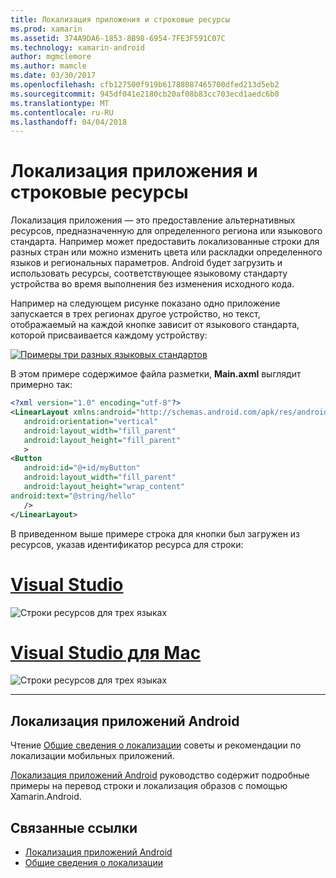 ```yaml
---
title: Локализация приложения и строковые ресурсы
ms.prod: xamarin
ms.assetid: 374A9DA6-1853-8B98-6954-7FE3F591C07C
ms.technology: xamarin-android
author: mgmclemore
ms.author: mamcle
ms.date: 03/30/2017
ms.openlocfilehash: cfb127500f919b61788087465700dfed213d5eb2
ms.sourcegitcommit: 945df041e2180cb20af08b83cc703ecd1aedc6b0
ms.translationtype: MT
ms.contentlocale: ru-RU
ms.lasthandoff: 04/04/2018
---
```

# <a name="application-localization-and-string-resources"></a>Локализация приложения и строковые ресурсы

Локализация приложения — это предоставление альтернативных ресурсов, предназначенную для определенного региона или языкового стандарта. Например может предоставить локализованные строки для разных стран или можно изменить цвета или раскладки определенного языков и региональных параметров. Android будет загрузить и использовать ресурсы, соответствующее языковому стандарту устройства во время выполнения без изменения исходного кода.

Например на следующем рисунке показано одно приложение запускается в трех регионах другое устройство, но текст, отображаемый на каждой кнопке зависит от языкового стандарта, которой присваивается каждому устройству:

[![Примеры три разных языковых стандартов](application-localization-images/01-click-me-sml.png)](application-localization-images/01-click-me.png#lightbox)

В этом примере содержимое файла разметки, **Main.axml** выглядит примерно так:

```xml
<?xml version="1.0" encoding="utf-8"?>
<LinearLayout xmlns:android="http://schemas.android.com/apk/res/android"
   android:orientation="vertical"
   android:layout_width="fill_parent"
   android:layout_height="fill_parent"
   >
<Button  
   android:id="@+id/myButton"
   android:layout_width="fill_parent"
   android:layout_height="wrap_content"
android:text="@string/hello"
   />
</LinearLayout>
```

В приведенном выше примере строка для кнопки был загружен из ресурсов, указав идентификатор ресурса для строки:

# <a name="visual-studiotabvswin"></a>[Visual Studio](#tab/vswin)

![Строки ресурсов для трех языках](application-localization-images/02-resource-strings-vs.png)
 
# <a name="visual-studio-for-mactabvsmac"></a>[Visual Studio для Mac](#tab/vsmac)

![Строки ресурсов для трех языках](application-localization-images/02-resource-strings-xs.png)
 
-----
 
## <a name="localizing-android-apps"></a>Локализация приложений Android

Чтение [Общие сведения о локализации](~/cross-platform/app-fundamentals/localization.md) советы и рекомендации по локализации мобильных приложений.

[Локализация приложений Android](~/android/app-fundamentals/localization.md) руководство содержит подробные примеры на перевод строки и локализация образов с помощью Xamarin.Android.



## <a name="related-links"></a>Связанные ссылки

- [Локализация приложений Android](~/android/app-fundamentals/localization.md)
- [Общие сведения о локализации](~/cross-platform/app-fundamentals/localization.md)

